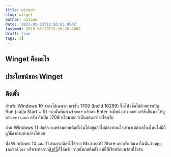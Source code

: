 ```yaml
---
title: winget
slug: winget
author: nitpum
date: '2022-01-23T11:50:03.854Z'
lastmod: 2019-08-22T15:20:28.000Z
draft: true
tags: []
---
```


## Winget คืออะไร

## ประโยชน์ของ Winget

## ติดตั้ง

สำหรับ Windows 10 จะลงได้เฉพาะเวอร์ชัน 1709 (build 16299) ขึ้นไป เช็คได้ด้วยการเปิด Run (กดปุ่ม Start + R) จากนั้นพิมพ์ `winver` แล้วกด Enter จะมีหน้าต่างบอกเวอร์ชันขึ้นมา ให้ดูตรง `version` ครับ ถ้าเป็น 1709 หรือมากกว่านั้นแสดงว่าลงได้ครับ

ส่วน Windows 11 ปกติจะลงพร้อมตอนติดตั้งวินโด้อยู่แล้วไม่ต้องทำอะไรเพิ่ม แต่ถ้าเครื่องไหนไม่มีก็ดูวิธีลงตามด้านล่างได้เลย

ทั้ง Windows 10 และ 11 สามารถติดตั้งได้จาก Microsoft Store เลยครับ ค้นหาในนั้นว่า `App Installer` หรือจะกดจาก[ลิงก์นี้](https://www.microsoft.com/en-us/p/app-installer/9nblggh4nns1)ก็ได้ครับ จากนั้นกดติดตั้ง แค่นี้ก็เรียบร้อยพร้อมใช้งาน

